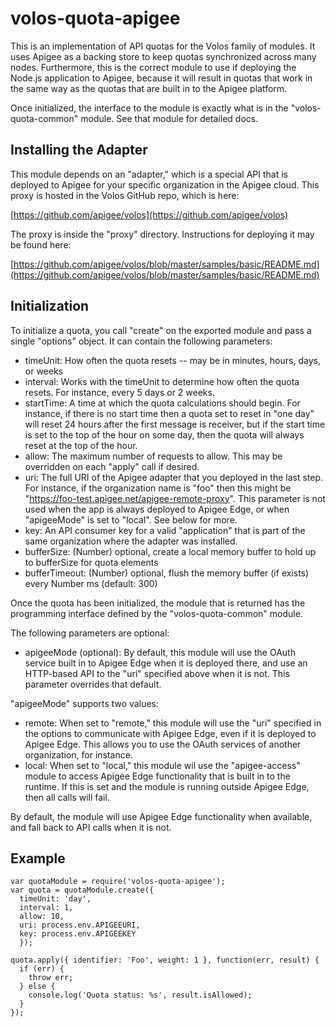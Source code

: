 # volos-quota-apigee

This is an implementation of API quotas for the Volos family of modules. It uses Apigee as a backing store
to keep quotas synchronized across many nodes. Furthermore, this is the correct module to use if
deploying the Node.js application to Apigee, because it will result in quotas that work in the same way
as the quotas that are built in to the Apigee platform.

Once initialized, the interface to the module is exactly what is in the "volos-quota-common" module. See
that module for detailed docs.

## Installing the Adapter

This module depends on an "adapter," which is a special API that is deployed to Apigee for your specific
organization in the Apigee cloud. This proxy is hosted in the Volos GitHub repo, which is here:

[https://github.com/apigee/volos](https://github.com/apigee/volos)

The proxy is inside the "proxy" directory. Instructions for deploying it may be found here:

[https://github.com/apigee/volos/blob/master/samples/basic/README.md](https://github.com/apigee/volos/blob/master/samples/basic/README.md)

## Initialization

To initialize a quota, you call "create" on the exported module and pass a single "options" object.
It can contain the following parameters:

* timeUnit: How often the quota resets -- may be in minutes, hours, days, or weeks
* interval: Works with the timeUnit to determine how often the quota resets. For instance, every 5 days or 2 weeks.
* startTime: A time at which the quota calculations should begin. For instance, if there is no start time then a
quota set to reset in "one day" will reset 24 hours after the first message is receiver, but if the start time
is set to the top of the hour on some day, then the quota will always reset at the top of the hour.
* allow: The maximum number of requests to allow. This may be overridden on each "apply" call if desired.
* uri: The full URI of the Apigee adapter that you deployed in the last step. For instance, if the organization
name is "foo" then this might be "https://foo-test.apigee.net/apigee-remote-proxy". This parameter is
not used when the app is always deployed to Apigee Edge, or when "apigeeMode" is set to "local".
See below for more.
* key: An API consumer key for a valid "application" that is part of the same organization where the adapter
was installed.
* bufferSize: (Number) optional, create a local memory buffer to hold up to bufferSize for quota elements
* bufferTimeout: (Number) optional, flush the memory buffer (if exists) every Number ms (default: 300)

Once the quota has been initialized, the module that is returned has the programming interface defined
by the "volos-quota-common" module.

The following parameters are optional:

* apigeeMode (optional): By default, this module will use the OAuth service built in to Apigee Edge when it
is deployed there, and use an HTTP-based API to the "uri" specified above when it is not. This parameter
overrides that default.

"apigeeMode" supports two values:

* remote: When set to "remote," this module will use the "uri" specified in the options to communicate
with Apigee Edge, even if it is deployed to Apigee Edge. This allows you to use the OAuth services of
another organization, for instance.
* local: When set to "local," this module wil use the "apigee-access" module to access Apigee Edge
functionality that is built in to the runtime. If this is set and the module is running outside
Apigee Edge, then all calls will fail.

By default, the module will use Apigee Edge functionality when available, and fall back to API
calls when it is not.

## Example

    var quotaModule = require('volos-quota-apigee');
    var quota = quotaModule.create({
      timeUnit: 'day',
      interval: 1,
      allow: 10,
      uri: process.env.APIGEEURI,
      key: process.env.APIGEEKEY
      });

    quota.apply({ identifier: 'Foo', weight: 1 }, function(err, result) {
      if (err) {
        throw err;
      } else {
        console.log('Quota status: %s', result.isAllowed);
      }
    });
